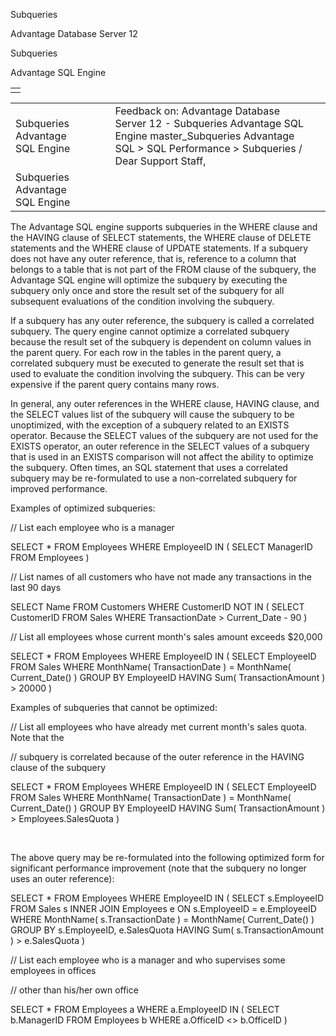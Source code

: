 Subqueries




Advantage Database Server 12  

Subqueries

Advantage SQL Engine

|  |
| --- |
|  |

|  |  |  |  |  |
| --- | --- | --- | --- | --- |
| Subqueries  Advantage SQL Engine |  |  | Feedback on: Advantage Database Server 12 - Subqueries Advantage SQL Engine master\_Subqueries Advantage SQL > SQL Performance > Subqueries / Dear Support Staff, |  |
| Subqueries  Advantage SQL Engine |  |  |  |  |

The Advantage SQL engine supports subqueries in the WHERE clause and the HAVING clause of SELECT statements, the WHERE clause of DELETE statements and the WHERE clause of UPDATE statements. If a subquery does not have any outer reference, that is, reference to a column that belongs to a table that is not part of the FROM clause of the subquery, the Advantage SQL engine will optimize the subquery by executing the subquery only once and store the result set of the subquery for all subsequent evaluations of the condition involving the subquery.

If a subquery has any outer reference, the subquery is called a correlated subquery. The query engine cannot optimize a correlated subquery because the result set of the subquery is dependent on column values in the parent query. For each row in the tables in the parent query, a correlated subquery must be executed to generate the result set that is used to evaluate the condition involving the subquery. This can be very expensive if the parent query contains many rows.

In general, any outer references in the WHERE clause, HAVING clause, and the SELECT values list of the subquery will cause the subquery to be unoptimized, with the exception of a subquery related to an EXISTS operator. Because the SELECT values of the subquery are not used for the EXISTS operator, an outer reference in the SELECT values of a subquery that is used in an EXISTS comparison will not affect the ability to optimize the subquery. Often times, an SQL statement that uses a correlated subquery may be re-formulated to use a non-correlated subquery for improved performance.

Examples of optimized subqueries:

// List each employee who is a manager

SELECT \* FROM Employees WHERE EmployeeID IN ( SELECT ManagerID FROM Employees )

// List names of all customers who have not made any transactions in the last 90 days

SELECT Name FROM Customers WHERE CustomerID NOT IN ( SELECT CustomerID FROM Sales WHERE TransactionDate > Current\_Date - 90 )

// List all employees whose current month's sales amount exceeds $20,000

SELECT \* FROM Employees WHERE EmployeeID IN ( SELECT EmployeeID FROM Sales WHERE MonthName( TransactionDate ) = MonthName( Current\_Date() ) GROUP BY EmployeeID HAVING Sum( TransactionAmount ) > 20000 )

Examples of subqueries that cannot be optimized:

// List all employees who have already met current month's sales quota. Note that the

// subquery is correlated because of the outer reference in the HAVING clause of the subquery

SELECT \* FROM Employees WHERE EmployeeID IN ( SELECT EmployeeID FROM Sales WHERE MonthName( TransactionDate ) = MonthName( Current\_Date() ) GROUP BY EmployeeID HAVING Sum( TransactionAmount ) > Employees.SalesQuota )

 

The above query may be re-formulated into the following optimized form for significant performance improvement (note that the subquery no longer uses an outer reference):

SELECT \* FROM Employees WHERE EmployeeID IN ( SELECT s.EmployeeID FROM Sales s INNER JOIN Employees e ON s.EmployeeID = e.EmployeeID WHERE MonthName( s.TransactionDate ) = MonthName( Current\_Date() ) GROUP BY s.EmployeeID, e.SalesQuota HAVING Sum( s.TransactionAmount ) > e.SalesQuota )

// List each employee who is a manager and who supervises some employees in offices

// other than his/her own office

SELECT \* FROM Employees a WHERE a.EmployeeID IN ( SELECT b.ManagerID FROM Employees b WHERE a.OfficeID <> b.OfficeID )
